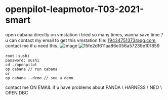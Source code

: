 # openpilot-leapmotor-T03-2021-smart

open cabana directly on vmstation
i tried so many times, wanna save time？ u can contact my email to get this vmstation file: 19434751373@qq.com, contact me if u need this.
![image](https://github.com/user-attachments/assets/5afc9581-fb4f-4785-b937-26a60045f225)
![15fe2df611aa86e056a57239e101859](https://github.com/user-attachments/assets/898a0ebd-5a48-47a3-a232-2b5e1b141311)

```
root：sushi
password: sushi
cd ./openpilot
op cabana // run cabana
or 
op cabana --demo // see a demo
```

contact me ON EMAIL if u have problems about PANDA \ HARNESS \ NEO \ OPEN DBC
